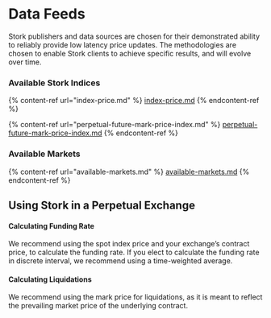 # Data Feeds

Stork publishers and data sources are chosen for their demonstrated ability to reliably provide low latency price updates. The methodologies are chosen to enable Stork clients to achieve specific results, and will evolve over time.&#x20;

### Available Stork Indices

{% content-ref url="index-price.md" %}
[index-price.md](index-price.md)
{% endcontent-ref %}

{% content-ref url="perpetual-future-mark-price-index.md" %}
[perpetual-future-mark-price-index.md](perpetual-future-mark-price-index.md)
{% endcontent-ref %}

### Available Markets&#x20;

{% content-ref url="available-markets.md" %}
[available-markets.md](available-markets.md)
{% endcontent-ref %}

## Using Stork in a Perpetual Exchange

#### Calculating Funding Rate

We recommend using the spot index price and your exchange’s contract price, to calculate the funding rate. If you elect to calculate the funding rate in discrete interval, we recommend using a time-weighted average.

#### Calculating Liquidations

We recommend using the mark price for liquidations, as it is meant to reflect the prevailing market price of the underlying contract.
